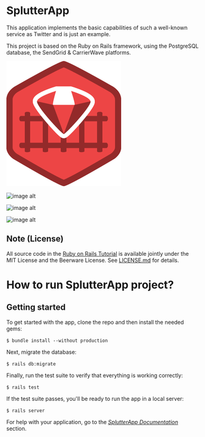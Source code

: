 # SplutterApp
This application implements the basic capabilities of such a well-known service as Twitter and is just an example.

This project is based on the Ruby on Rails framework, using the PostgreSQL database, the SendGrid & CarrierWave platforms.

![image alt](https://github.com/SplutterApp-Team/SplutterApp/raw/Production/Logos/RubyOnRails.png)

![image alt](https://github.com/SplutterApp-Team/SplutterApp/Production/Logos/PostgreSQL.png)

![image alt](https://github.com/SplutterApp-Team/SplutterApp/Production/Logos/SendGrid.png)

![image alt](https://github.com/SplutterApp-Team/SplutterApp/Production/Logos/CarrierWave.png)


## Note (License)

All source code in the [Ruby on Rails Tutorial](https://www.railstutorial.org/)
is available jointly under the MIT License and the Beerware License. See
[LICENSE.md](LICENSE.md) for details.

# How to run SplutterApp project?

## Getting started

To get started with the app, clone the repo and then install the needed gems:

```
$ bundle install --without production
```

Next, migrate the database:

```
$ rails db:migrate
```

Finally, run the test suite to verify that everything is working correctly:

```
$ rails test
```

If the test suite passes, you'll be ready to run the app in a local server:

```
$ rails server
```

For help with your application, go to the [*SplutterApp Documentation*](https://github.com/SplutterApp-Team/SplutterApp/wiki/SplutterApp-Documentation) section.
